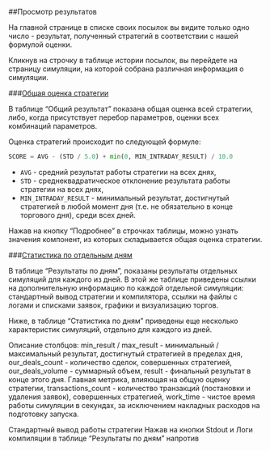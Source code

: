 ##Просмотр результатов

На главной странице в списке своих посылок вы видите только одно число - результат, полученный стратегий в соответствии с нашей формулой оценки. 

Кликнув на строчку в таблице истории посылок, вы перейдете на страницу симуляции, на которой собрана различная информация о симуляции.

###[Общая оценка стратегии](#general_result)

В таблице “Общий результат” показана общая оценка всей стратегии, либо, когда присутствует перебор параметров, оценки всех комбинаций параметров. 

Оценка стратегий происходит по следующей формуле:
```py
SCORE = AVG - (STD / 5.0) + min(0, MIN_INTRADAY_RESULT) / 10.0
```
- `AVG` - средний результат работы стратегии на всех днях,
- `STD` - среднеквадратическое отклонение результата работы стратегии на всех днях, 
- `MIN_INTRADAY_RESULT` - минимальный результат, достигнутый стратегией в любой момент дня (т.е. не обязательно в конце торгового дня), среди всех дней.

Нажав на кнопку “Подробнее” в строчках таблицы, можно узнать значения компонент, из которых складывается общая оценка стратегии.


###[Статистика по отдельным дням](#stats)

В таблице “Результаты по дням”, показаны результаты отдельных симуляций для каждого из дней.  В этой же таблице приведены ссылки на дополнительную информацию по каждой отдельной симуляции: стандартный вывод стратегии и компилятора, ссылки на файлы с логами и списками заявок, графики и визуализацию торгов.  

Ниже, в таблице “Статистика по дням” приведены еще несколько характеристик симуляций, отдельно для каждого из дней.

Описание столбцов:
min_result / max_result - минимальный / максимальный результат, достигнутый стратегией в пределах дня,
our_deals_count - количество сделок, совершенных стратегией,
our_deals_volume - суммарный объем,
result - финальный результат в конце этого дня. Главная метрика, влияющая на общую оценку стратегии,
transactions_count - количество транзакций (постановки и удаления заявок), совершенных стратегией,
work_time - чистое время работы симуляции в секундах, за исключением накладных расходов на подготовку запуска.

Стандартный вывод работы стратегии
Нажав на кнопки Stdout и Логи компиляции в таблице “Результаты по дням” напротив 